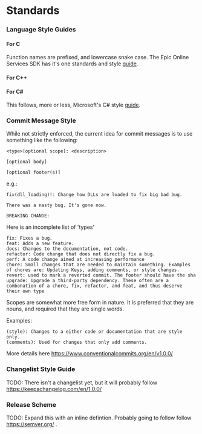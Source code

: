 # Standards

### Language Style Guides

#### For C
Function names are prefixed, and lowercase snake case.
The Epic Online Services SDK has it's one standards and style [guide](https://docs.unrealengine.com/4.26/en-US/ProductionPipelines/DevelopmentSetup/CodingStandard/).

#### For C++

#### For C#
This follows, more or less, Microsoft's C# style [guide](https://docs.microsoft.com/en-us/dotnet/csharp/fundamentals/coding-style/coding-conventions).

### Commit Message Style
While not strictly enforced, the current idea for commit messages is to use something like the following:

```
<type>[optional scope]: <description>

[optional body]

[optional footer(s)]
```  

e.g.:
```
fix(dll_loading)!: Change how DLLs are loaded to fix big bad bug.

There was a nasty bug. It's gone now.

BREAKING CHANGE:
```

Here is an incomplete list of 'types'
```
fix: Fixes a bug.
feat: Adds a new feature.
docs: Changes to the documentation, not code.
refactor: Code change that does not directly fix a bug.
perf: A code change aimed at increasing performance
chore: Small changes that are needed to maintain something. Examples of chores are: Updating Keys, adding comments, or style changes.
revert: used to mark a reverted commit. The footer should have the sha
upgrade: Upgrade a third-party dependency. These often are a combonation of a chore, fix, refactor, and feat, and thus deserve their own type
```

Scopes are somewhat more free form in nature. It is preferred that they are nouns, and required that they are single words.

Examples:
```
(style): Changes to a either code or documentation that are style only.
(comments): Used for changes that only add comments.

```

More details here
https://www.conventionalcommits.org/en/v1.0.0/


### Changelist Style Guide
TODO: There isn't a changelist yet, but it will probably follow https://keepachangelog.com/en/1.0.0/

### Release Scheme
TODO: Expand this with an inline defintion. Probably going to follow follow https://semver.org/ .

